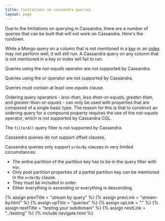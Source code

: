 ```yaml
---
title: limitations on cassandra queries
layout: page
---
```


Due to the limitations on querying in Cassandra, there are a number of
queries that can be built that will not work on Cassandra. Here's
the rundown.

While a Mongo query on a column that is not mentioned in a
[key](../ptype/keys.html) or an [index](../ptype/indexes.html)
may not perform well, it will still run. A Cassandra query on any
column that is not mentioned in a key or index will fail to run.

Queries using the _not-equals_ operator are not supported by Cassandra.

Queries using the _or_ operator are not supported by Cassandra.

Queries must contain at least one _equals_ clause.

Ordering query operators - _less-than_, _less-than-or-equals_,
_greater-than_, and _greater-than-or-equals_ - can only be used with
properties that are composed of a single basic type. The reason for
this is that to construct an ordering query for a compound property
requires the use of the _not-equals_ operator, which is not supported
by Cassandra CQL.

The `filterAll` query filter is not supported by Cassandra.

Cassandra queries do not support offset clauses.

Cassandra queries only support `orderBy` clauses in very limited
circumstances:

- The entire partition of the partition key has to be in the query filter with `eqs`.
- Only post partition properties of a partial partition key can be mentioned in the `orderBy` clause.
- They must be included in order.
- Either everything is ascending or everything is descending.

{% assign prevTitle = "stream by query" %}
{% assign prevLink = "stream-by.html" %}
{% assign upTitle = "queries" %}
{% assign upLink = "." %}
{% assign nextTitle = "testing your subdomain" %}
{% assign nextLink = "../testing" %}
{% include navigate.html %}
